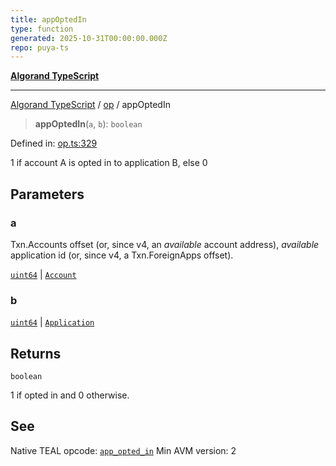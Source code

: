 ```yaml
---
title: appOptedIn
type: function
generated: 2025-10-31T00:00:00.000Z
repo: puya-ts
---
```


[**Algorand TypeScript**](docs/_md/README)

---

[Algorand TypeScript](docs/_md/modules) / [op](/reference/algorand-typescript/api/op/readme/) / appOptedIn

> **appOptedIn**(`a`, `b`): `boolean`

Defined in: [op.ts:329](https://github.com/algorandfoundation/puya-ts/blob/main/packages/algo-ts/src/op.ts#L329)

1 if account A is opted in to application B, else 0

## Parameters

### a

Txn.Accounts offset (or, since v4, an _available_ account address), _available_ application id (or, since v4, a Txn.ForeignApps offset).

[`uint64`](/reference/algorand-typescript/api/index/type-aliases/uint64/) | [`Account`](/reference/algorand-typescript/api/index/type-aliases/account/)

### b

[`uint64`](/reference/algorand-typescript/api/index/type-aliases/uint64/) | [`Application`](/reference/algorand-typescript/api/index/type-aliases/application/)

## Returns

`boolean`

1 if opted in and 0 otherwise.

## See

Native TEAL opcode: [`app_opted_in`](https://dev.algorand.co/reference/algorand-teal/opcodes#app_opted_in)
Min AVM version: 2
